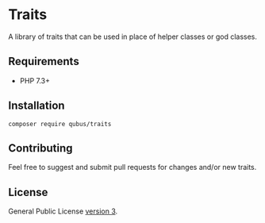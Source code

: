 # Traits
A library of traits that can be used in place of helper classes or god classes.

## Requirements
* PHP 7.3+

## Installation
```
composer require qubus/traits
```
## Contributing
Feel free to suggest and submit pull requests for changes and/or new traits.

## License
General Public License [version 3](http://www.gnu.org/licenses/gpl-3.0.html).
